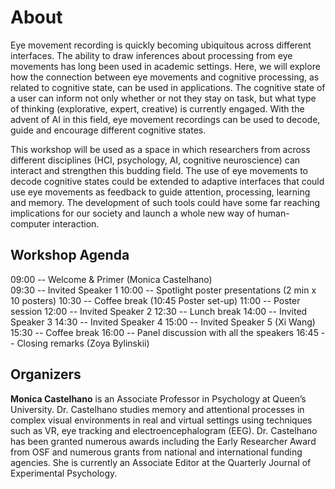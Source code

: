 # About

Eye movement recording is quickly becoming ubiquitous across different interfaces.  The ability to draw inferences about processing from eye movements has long been used in academic settings.  Here, we will explore how the connection between eye movements and cognitive processing, as related to cognitive state, can be used in applications.
The cognitive state of a user can inform not only whether or not they stay on task, but what type of thinking (explorative, expert, creative) is currently engaged. With the advent of AI in this field, eye movement recordings can be used to decode, guide and encourage different cognitive states. 

This workshop will be used as a space in which researchers from across different disciplines (HCI, psychology, AI, cognitive neuroscience) can interact and strengthen this budding field.  The use of eye movements to decode cognitive states could be extended to adaptive interfaces that could use eye movements as feedback to guide attention, processing, learning and memory. 
The development of such tools could have some far reaching implications for our society and launch a whole new way of human-computer interaction.

## Workshop Agenda

09:00 -- Welcome & Primer (Monica Castelhano) <br/> 
09:30 -- Invited Speaker 1 
10:00 -- Spotlight poster presentations (2 min x 10 posters)
10:30 -- Coffee break (10:45 Poster set-up)
11:00 -- Poster session
12:00 -- Invited Speaker 2 
12:30 -- Lunch break
14:00 -- Invited Speaker 3 
14:30 -- Invited Speaker 4 
15:00 -- Invited Speaker 5 (Xi Wang)
15:30 -- Coffee break
16:00 -- Panel discussion with all the speakers
16:45 -- Closing remarks (Zoya Bylinskii)

## Organizers

**Monica Castelhano** is an Associate Professor in Psychology at Queen’s University. Dr. Castelhano studies memory and attentional processes in complex visual environments in real and virtual settings using techniques such as VR, eye tracking and electroencephalogram (EEG).  Dr. Castelhano has been granted numerous awards including the Early Researcher Award from OSF and numerous grants from national and international funding agencies. She is currently an Associate Editor at the Quarterly Journal of Experimental Psychology.
